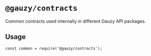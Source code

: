# `@gauzy/contracts`

Common contracts used internally in different Gauzy API packages.

## Usage

```
const common = require('@gauzy/contracts');

```
